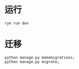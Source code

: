 # 运行
```bash
rye run dev
```
# 迁移
```shell
python manage.py makemigrations;
python manage.py migrate;
```
